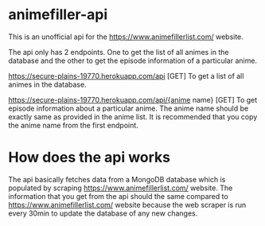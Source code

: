 # animefiller-api

This is an unofficial api for the https://www.animefillerlist.com/ website.

The api only has 2 endpoints. One to get the list of all animes in the database and the other to get the episode information of a particular anime.

https://secure-plains-19770.herokuapp.com/api [GET]
To get a list of all animes in the database.

https://secure-plains-19770.herokuapp.com/api/{anime name} [GET]
To get episode information about a particular anime. The anime name should be exactly same as provided in the anime list. It is recommended that you copy the anime name from the first endpoint.

# How does the api works
The api basically fetches data from a MongoDB database which is populated by scraping https://www.animefillerlist.com/ website. The information that you get from the api should the same compared to https://www.animefillerlist.com/ website because the web scraper is run every 30min to update the database of any new changes.
